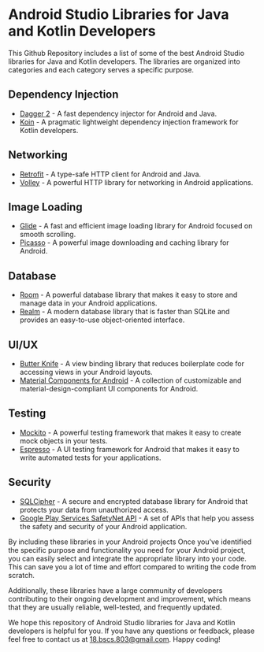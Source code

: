 <h1>Android Studio Libraries for Java and Kotlin Developers</h1>
<p>This Github Repository includes a list of some of the best Android Studio libraries for Java and Kotlin developers. The libraries are organized into categories and each category serves a specific purpose.</p>
	<h2>Dependency Injection</h2>
	<ul>
		<li><a href="https://github.com/google/dagger">Dagger 2</a> - A fast dependency injector for Android and Java.</li>
		<li><a href="https://insert-koin.io/">Koin</a> - A pragmatic lightweight dependency injection framework for Kotlin developers.</li>
	</ul>
	<h2>Networking</h2>
	<ul>
		<li><a href="https://square.github.io/retrofit/">Retrofit</a> - A type-safe HTTP client for Android and Java.</li>
		<li><a href="https://developer.android.com/training/volley">Volley</a> - A powerful HTTP library for networking in Android applications.</li>
	</ul>
	<h2>Image Loading</h2>
	<ul>
		<li><a href="https://github.com/bumptech/glide">Glide</a> - A fast and efficient image loading library for Android focused on smooth scrolling.</li>
		<li><a href="https://square.github.io/picasso/">Picasso</a> - A powerful image downloading and caching library for Android.</li>
	</ul>
	<h2>Database</h2>
	<ul>
		<li><a href="https://developer.android.com/training/data-storage/room">Room</a> - A powerful database library that makes it easy to store and manage data in your Android applications.</li>
		<li><a href="https://realm.io/docs/java/latest/">Realm</a> - A modern database library that is faster than SQLite and provides an easy-to-use object-oriented interface.</li>
	</ul>
	<h2>UI/UX</h2>
	<ul>
		<li><a href="https://jakewharton.github.io/butterknife/">Butter Knife</a> - A view binding library that reduces boilerplate code for accessing views in your Android layouts.</li>
		<li><a href="https://material.io/develop/android/docs/getting-started/">Material Components for Android</a> - A collection of customizable and material-design-compliant UI components for Android.</li>
	</ul>
	<h2>Testing</h2>
	<ul>
		<li><a href="https://site.mockito.org/">Mockito</a> - A powerful testing framework that makes it easy to create mock objects in your tests.</li>
		<li><a href="https://developer.android.com/training/testing/espresso/">Espresso</a> - A UI testing framework for Android that makes it easy to write automated tests for your applications.</li>
	</ul>
	<h2>Security</h2>
	<ul>
		<li><a href="https://www.zetetic.net/sqlcipher/">SQLCipher</a> - A secure and encrypted database library for Android that protects your data from unauthorized access.</li>
		<li><a href="https://developers.google.com/android/reference/com/google/android/gms/safetynet/package-summary">Google Play Services SafetyNet API</a> - A set of APIs that help you assess the safety and security of your Android application.</li>
	</ul> <p>By including these libraries in your Android projects Once you've identified the specific purpose and functionality you need for your Android project, you can easily select and integrate the appropriate library into your code. This can save you a lot of time and effort compared to writing the code from scratch.

Additionally, these libraries have a large community of developers contributing to their ongoing development and improvement, which means that they are usually reliable, well-tested, and frequently updated.

We hope this repository of Android Studio libraries for Java and Kotlin developers is helpful for you. If you have any questions or feedback, please feel free to contact us at 18.bscs.803@gmail.com. Happy coding! </p>
